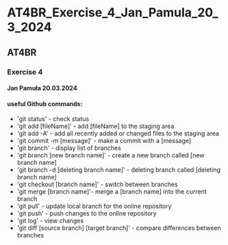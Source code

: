 # AT4BR_Exercise_4_Jan_Pamula_20_3_2024
## AT4BR
### Exercise 4
#### Jan Pamuła 20.03.2024

#### useful Github commands:
- 'git status' - check status
- 'git add [fileName]' - add [fileName] to the staging area
- 'git add -A' - add all recently added or changed files to the staging area
- 'git commit -m [message]' - make a commit with a [message]
- 'git branch' - display list of branches
- 'git branch [new branch name]' - create a new branch called [new branch name]
- 'git branch -d [deleting branch name]' - deleting branch called [deleting branch name]
- 'git checkout [branch name]' - switch between branches
- 'git merge [branch name]'- merge a [branch name] into the current branch
- 'git  pull' - update local branch for the online repository
- 'git push' - push changes to the online repository
- 'git log' - view changes
- 'git diff [source branch] [target branch]' - compare differences between branches
